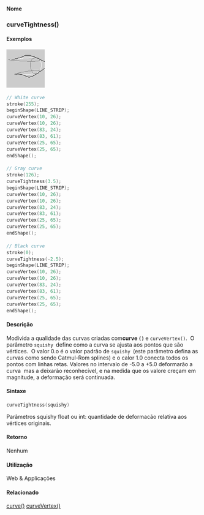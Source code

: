 
#### Nome
### curveTightness()

#### Exemplos
<img border="0" height="100" src="media/curveTightness_.gif" width="100"/>

```pde
// White curve 
stroke(255); 
beginShape(LINE_STRIP); 
curveVertex(10, 26); 
curveVertex(10, 26); 
curveVertex(83, 24); 
curveVertex(83, 61); 
curveVertex(25, 65); 
curveVertex(25, 65); 
endShape(); 
 
// Gray curve 
stroke(126); 
curveTightness(3.5); 
beginShape(LINE_STRIP); 
curveVertex(10, 26); 
curveVertex(10, 26); 
curveVertex(83, 24); 
curveVertex(83, 61); 
curveVertex(25, 65); 
curveVertex(25, 65); 
endShape(); 
 
// Black curve 
stroke(0); 
curveTightness(-2.5); 
beginShape(LINE_STRIP); 
curveVertex(10, 26); 
curveVertex(10, 26); 
curveVertex(83, 24); 
curveVertex(83, 61); 
curveVertex(25, 65); 
curveVertex(25, 65); 
endShape(); 

```

#### Descrição
Modivida a qualidade das curvas criadas com<span style="font-weight: bold;">curve `()` </span> e `curveVertex()`.  O parâmetro `squishy `define como a curva se ajusta aos pontos que são vértices.  O valor 0.o é o valor padrão de `squishy `(este
parâmetro defina as curvas como sendo Catmul-Rom splines) e o
calor 1.0 conecta todos os pontos com linhas retas. Valores no
intervalo de -5.0 a +5.0 deformarão a curva  mas a
deixarão reconhecível, e na medida que os valore
creçam em magnitude, a deformação será
continuada.

#### Sintaxe
```pde
curveTightness(squishy)

```
Parâmetros
squishy
float ou int: quantidade de deformacão relativa aos vértices originais.



#### Retorno

	
Nenhum

#### Utilização

	
Web & Applicações

#### Relacionado
[curve()](curve_
)
[curveVertex()](curveVertex_
)

